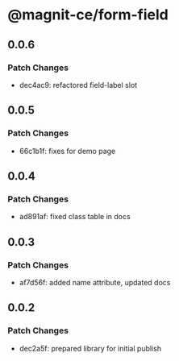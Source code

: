 # @magnit-ce/form-field

## 0.0.6

### Patch Changes

- dec4ac9: refactored field-label slot

## 0.0.5

### Patch Changes

- 66c1b1f: fixes for demo page

## 0.0.4

### Patch Changes

- ad891af: fixed class table in docs

## 0.0.3

### Patch Changes

- af7d56f: added name attribute, updated docs

## 0.0.2

### Patch Changes

- dec2a5f: prepared library for initial publish
